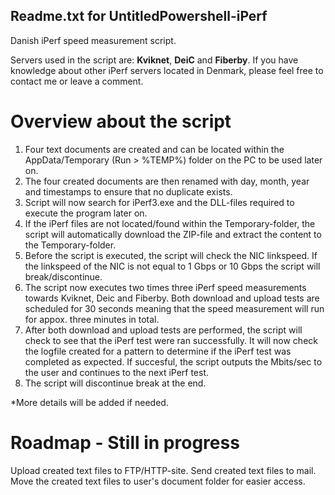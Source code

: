 Readme.txt for UntitledPowershell-iPerf
-------------------------------------------
Danish iPerf speed measurement script.

Servers used in the script are:
**Kviknet**, **DeiC** and **Fiberby**.
If you have knowledge about other iPerf servers located in Denmark, please feel free to contact me or leave a comment.

# Overview about the script
1) Four text documents are created and can be located within the AppData/Temporary (Run > %TEMP%) folder on the PC to be used later on.
2) The four created documents are then renamed with day, month, year and timestamps to ensure that no duplicate exists.
3) Script will now search for iPerf3.exe and the DLL-files required to execute the program later on.
4) If the iPerf files are not located/found within the Temporary-folder, the script will automatically download the ZIP-file and extract the content to the Temporary-folder.
5) Before the script is executed, the script will check the NIC linkspeed. If the linkspeed of the NIC is not equal to 1 Gbps or 10 Gbps the script will break/discontinue.
6) The script now executes two times three iPerf speed measurements towards Kviknet, Deic and Fiberby. Both download and upload tests are scheduled for 30 seconds meaning that the speed measurement will run for appox. three minutes in total.
7) After both download and upload tests are performed, the script will check to see that the iPerf test were ran successfully. It will now check the logfile created for a pattern to determine if the iPerf test was completed as expected. If succesful, the script outputs the Mbits/sec to the user and continues to the next iPerf test.
8) The script will discontinue break at the end.

*More details will be added if needed.

# Roadmap - Still in progress
Upload created text files to FTP/HTTP-site.
Send created text files to mail.
Move the created text files to user's document folder for easier access.

